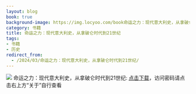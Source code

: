 ```yaml
---
layout: blog
book: true
background-image: https://img.locyoo.com/book命运之力：现代意大利史，从拿破仑时代到21世纪.jpg
category: 书籍
title: 命运之力：现代意大利史，从拿破仑时代到21世纪
tags:
- 书籍
- 历史
redirect_from:
  - /2024/03/命运之力：现代意大利史，从拿破仑时代到21世纪/
---
```

![](https://img.locyoo.com/book命运之力：现代意大利史，从拿破仑时代到21世纪.jpg)
命运之力：现代意大利史，从拿破仑时代到21世纪: <a name = "ref1" href="https://url18.ctfile.com/f/50983618-1041255145-7bfc88?p=3619">点击下载</a>，访问密码请点击右上方“关于”自行查看